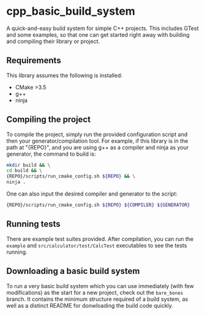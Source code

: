# cpp_basic_build_system
A quick-and-easy build system for simple C++ projects. This includes GTest and
some examples, so that one can get started right away with building and
compiling their library or project.

## Requirements
This library assumes the following is installed:
* CMake >3.5
* g++
* ninja

## Compiling the project
To compile the project, simply run the provided configuration script and then
your generator/compilation tool. For example, if this library is in the path at
"{REPO}", and you are using g++ as a compiler and ninja as your generator, the
command to build is:
```sh
mkdir build && \
cd build && \
{REPO}/scripts/run_cmake_config.sh ${REPO} && \
ninja .
```

One can also input the desired compiler and generator to the script:
```sh
{REPO}/scripts/run_cmake_config.sh ${REPO} ${COMPILER} ${GENERATOR}
```

## Running tests
There are example test suites provided. After compilation, you can run
the `example` and `src/calculator/test/CalcTest` executables to see the
tests running.

## Downloading a basic build system
To run a very basic build system which you can use immediately (with few modifications)
as the start for a new project, check out the `bare_bones` branch. It contains the minimum
structure required of a build system, as well as a distinct README for donwloading the
build code quickly.
